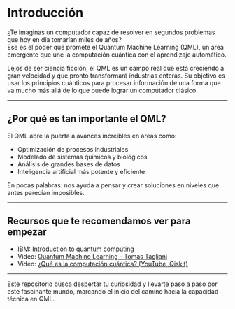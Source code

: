 # Introducción 

¿Te imaginas un computador capaz de resolver en segundos problemas que hoy en día tomarían miles de años?  
Ese es el poder que promete el Quantum Machine Learning (QML), un área emergente que une la computación cuántica con el aprendizaje automático.  

Lejos de ser ciencia ficción, el QML es un campo real que está creciendo a gran velocidad y que pronto transformará industrias enteras. Su objetivo es usar los principios cuánticos para procesar información de una forma que va mucho más allá de lo que puede lograr un computador clásico.  

---

##  ¿Por qué es tan importante el QML?

El QML abre la puerta a avances increíbles en áreas como:  
- Optimización de procesos industriales  
- Modelado de sistemas químicos y biológicos  
- Análisis de grandes bases de datos  
- Inteligencia artificial más potente y eficiente  

En pocas palabras: nos ayuda a pensar y crear soluciones en niveles que antes parecían imposibles.  

---

## Recursos que te recomendamos ver para empezar
- [IBM: Introduction to quantum computing](https://quantum.cloud.ibm.com/learning/es/courses/quantum-business-foundations/introduction-to-quantum-computing?utm)  
- Video: [Quantum Machine Learning - Tomas Tagliani](https://youtu.be/F_E39gBPRF4?si=90icl8af6b6PgX15)  
- Video: [¿Qué es la computación cuántica? (YouTube, Qiskit)](https://www.youtube.com/watch?v=JhHMJCUmq28)  

---

Este repositorio busca despertar tu curiosidad y llevarte paso a paso por este fascinante mundo, marcando el inicio del camino hacia la capacidad técnica en QML.
